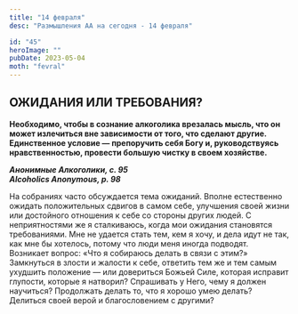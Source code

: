 ```yaml
---
title: "14 февраля"
desc: "Размышления АА на сегодня - 14 февраля"

id: "45"
heroImage: ""
pubDate: 2023-05-04
moth: "fevral"
---
```


## ОЖИДАНИЯ ИЛИ ТРЕБОВАНИЯ?

**Необходимо, чтобы в сознание алкоголика врезалась мысль, что он может
излечиться вне зависимости от того, что сделают другие. Единственное условие —
препоручить себя Богу и, руководствуясь нравственностью, провести большую
чистку в своем хозяйстве.**

**_Анонимные Алкоголики, с. 95  
Alcoholics Anonymous, p. 98_**

На собраниях часто обсуждается тема ожиданий. Вполне естественно ожидать
положительных сдвигов в самом себе, улучшения своей жизни или достойного
отношения к себе со стороны других людей. С неприятностями же я сталкиваюсь,
когда мои ожидания становятся требованиями. Мне не удается стать тем, кем я
хочу, и дела идут не так, как мне бы хотелось, потому что люди меня иногда
подводят. Возникает вопрос: «Что я собираюсь делать в связи с этим?»
Замкнуться в злости и жалости к себе, ответить тем же и тем самым ухудшить
положение — или довериться Божьей Силе, которая исправит глупости, которые я
натворил? Спрашивать у Него, чему я должен научиться? Продолжать делать то,
что я хорошо умею делать? Делиться своей верой и благословением с другими?
